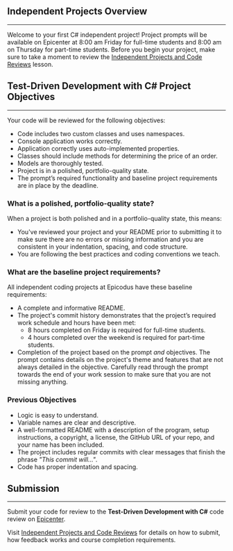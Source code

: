## Independent Projects Overview
---

Welcome to your first C# independent project! Project prompts will be available on Epicenter at 8:00 am Friday for full-time students and 8:00 am on Thursday for part-time students. Before you begin your project, make sure to take a moment to review the [Independent Projects and Code Reviews](https://new.learnhowtoprogram.com/prework/getting-started-at-epicodus/independent-projects-and-code-reviews) lesson.

## Test-Driven Development with C# Project Objectives
---

Your code will be reviewed for the following objectives:

* Code includes two custom classes and uses namespaces.
* Console application works correctly.
* Application correctly uses auto-implemented properties.
* Classes should include methods for determining the price of an order.
* Models are thoroughly tested.
* Project is in a polished, portfolio-quality state.
* The prompt’s required functionality and baseline project requirements are in place by the deadline.

### What is a polished, portfolio-quality state?
When a project is both polished and in a portfolio-quality state, this means:

* You've reviewed your project and your README prior to submitting it to make sure there are no errors or missing information and you are consistent in your indentation, spacing, and code structure. 
* You are following the best practices and coding conventions we teach.

### What are the baseline project requirements?
All independent coding projects at Epicodus have these baseline requirements:

* A complete and informative README.
* The project's commit history demonstrates that the project’s required work schedule and hours have been met:
  * 8 hours completed on Friday is required for full-time students.
  * 4 hours completed over the weekend is required for part-time students.
* Completion of the project based on the prompt _and_ objectives. The prompt contains details on the project's theme and features that are not always detailed in the objective. Carefully read through the prompt towards the end of your work session to make sure that you are not missing anything.

### Previous Objectives

* Logic is easy to understand.
* Variable names are clear and descriptive.
* A well-formatted README with a description of the program, setup instructions, a copyright, a license, the GitHub URL of your repo, and your name has been included.
* The project includes regular commits with clear messages that finish the phrase _"This commit will..."_.
* Code has proper indentation and spacing.

## Submission
---

Submit your code for review to the **Test-Driven Development with C#** code review on [Epicenter](https://epicenter.epicodus.com/).

Visit [Independent Projects and Code Reviews](https://new.learnhowtoprogram.com/prework/getting-started-at-epicodus/independent-projects-and-code-reviews) for details on how to submit, how feedback works and course completion requirements.
